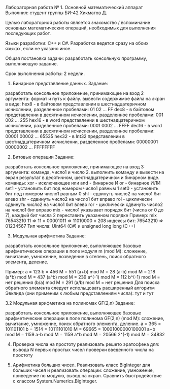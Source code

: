Лабораторная работа № 1. Основной математический аппарат
Выполнил: студент группы БИ-42 Хикматов Д.

Целью лабораторной работы является знакомство / вспоминание основных математических операций, необходимых для выполнения последующих работ.

Языки разработки: С++ и С#. Разработка ведется сразу на обоих языках, если не указано иное.

Общая постановка задачи: разработать консольную программу, выполняющую задание.

Срок выполнения работы: 2 недели.

1. Бинарное представление данных.
Задание:

разработать консольное приложение, принимающее на вход 2 аргумента: формат и путь к файлу.
вывести содержимое файла на экран в виде:
hex8 - в байтовом представлении в шестнадцатеричном исчислении, разделенное пробелами: 01 02 ... FF
dec8 - в байтовом представлении в десятичном исчислении, разделенное пробелами: 001 002 ... 255
hex16 - в word представлении в шестнадцатеричном исчислении, разделенное пробелами: 0001 0002 ... FFFF
dec16 - в word представлении в десятичном исчислении, разделенное пробелами: 00001 00002 ... 65535
hex32 - в Int32 представлении в шестнадцатеричном исчислении, разделенное пробелами: 00000001 00000002 ... FFFFFFFF


2. Битовые операции
Задание:

разработать консольное приложение, принимающее на вход 3 аргумента: команда, число1 и число 2.
выполнить команду и вывести на экран результат в десятичном, шестнадцатеричном и бинарном виде.
команды:
xor - исключающее или
and - бинарное И
or - бинарное ИЛИ
set1 - установить бит под номером число1 равным 1
set0 - установить бит под номером число1 равным 0
shl - сдвинуть число2 на число1 бит влево
shr - сдвинуть число2 на число1 бит вправо
rol - циклически сдвинуть число2 на число1 бит влево
ror - циклически сдвинуть число2 на число1 бит вправо
mix - число1 указывает порядок бит (числа от 0 до 7), каждый бит числа 2 переставить указанном порядке
Пример: mix 76543210 11 => 11 = 00001011 => 11010000 = 208
        индексы бит:            76543210 => 01234567 
Тип числа: UInt64 (C#) и unsigned long long (C++)



3. Модульная арифметика
Задание:

разработать консольное приложение, выполняющее базовые арифметические операции в поле модуля m (mod M): сложение, вычитание, умножение, возведение в степень, поиск обратного элемента, деление.

Пример:
a = 123
b = 456
M = 551
(a+b) mod M = 28
(a-b) mod M = 218
(a*b) mod M = 437
(a^b) mod M = 239
a^(-1) mod M = 112
b^(-1) mod M = нет решения
(b/a) mod M = 291
(a/b) mod M = нет решения
Для поиска обратного элемента следует испольщовать расширенный алгоритм Эвклида (они применим к любым представлениям числа): тут и тут


3.2 Модульная арифметика на полиномах GF(2,n)
Задание:

разработать консольное приложение, выполняющее базовые арифметические операции в поле полинома GF(2,n) (mod M): сложение, вычитание, умножение, поиск обратного элемента, деление.
a = 365   = 101101101
b = 1514  = 10111101010
M = 69665 = 10001000000100001
a+b mod M = 1159
a-b mod M = 1159
a*b mod M = 20566
2^(-1) mod M = 34832


4. Проверка числа на простоту
реализовать решето эратосфена для:
вывода N первых простых чисел
проверки введенного числа на простоту



6. Арифметика больших чисел.
Реализовать класс BigInteger для больших чисел и реализовать операции: сложение, умножение, приведение по модулю, вывод на экран. Сравнить быстродействие с классом System.Numerics.BigInteger.




